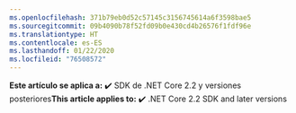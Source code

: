 ```yaml
---
ms.openlocfilehash: 371b79eb0d52c57145c3156745614a6f3598bae5
ms.sourcegitcommit: 09b4090b78f52fd09b0e430cd4b26576f1fdf96e
ms.translationtype: HT
ms.contentlocale: es-ES
ms.lasthandoff: 01/22/2020
ms.locfileid: "76508572"
---
```

<span data-ttu-id="d5a88-101">**Este artículo se aplica a:** ✔️ SDK de .NET Core 2.2 y versiones posteriores</span><span class="sxs-lookup"><span data-stu-id="d5a88-101">**This article applies to:** ✔️ .NET Core 2.2 SDK and later versions</span></span>
